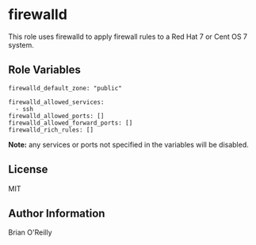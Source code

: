 firewalld
=========

This role uses firewalld to apply firewall rules to a Red Hat 7 or Cent OS 7 system.


Role Variables
--------------

    firewalld_default_zone: "public"

    firewalld_allowed_services:
      - ssh
    firewalld_allowed_ports: []
    firewalld_allowed_forward_ports: []
    firewalld_rich_rules: []

**Note:** any services or ports not specified in the variables will be disabled.


License
-------

MIT

Author Information
------------------

Brian O'Reilly
